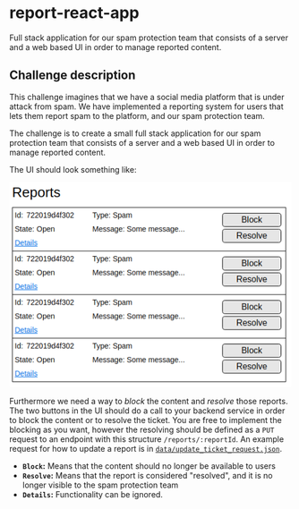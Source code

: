 # report-react-app
Full stack application for our spam protection team that consists of a server and a web based UI in order to manage reported content.


## Challenge description

This challenge imagines that we have a social media platform that is under attack from spam. We have implemented a reporting system for users that lets them report spam to the platform, and our spam protection team.  

The challenge is to create a small full stack application for our spam protection team that consists of a server and a web based UI in order to manage reported content.

The UI should look something like:

![Reporting listing](images/wireframe.png)

Furthermore we need a way to _block_ the content and _resolve_ those reports. The two buttons in the UI should do a call to your backend service in order to block the content or to resolve the ticket. You are free to implement the blocking as you want, however the resolving should be defined as a `PUT` request to an endpoint with this structure `/reports/:reportId`. An example request for how to update a report is in [`data/update_ticket_request.json`](data/update_ticket_request.json).


- **`Block`:** Means that the content should no longer be available to users
- **`Resolve`:** Means that the report is considered "resolved", and it is no longer visible to the spam protection team
- **`Details`:** Functionality can be ignored.
